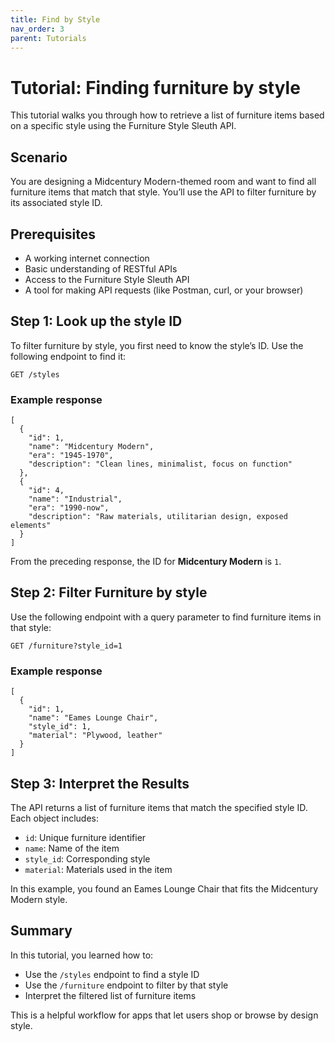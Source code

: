 ```yaml
---
title: Find by Style
nav_order: 3
parent: Tutorials
---
```



# Tutorial: Finding furniture by style

This tutorial walks you through how to retrieve a list of furniture items based on a specific style using the Furniture Style Sleuth API.

## Scenario

You are designing a Midcentury Modern-themed room and want to find all furniture items that match that style. You’ll use the API to filter furniture by its associated style ID.

## Prerequisites

- A working internet connection
- Basic understanding of RESTful APIs
- Access to the Furniture Style Sleuth API
- A tool for making API requests (like Postman, curl, or your browser)

## Step 1: Look up the style ID

To filter furniture by style, you first need to know the style’s ID. Use the following endpoint to find it:

```http
GET /styles
```
### Example response

```
[
  {
    "id": 1,
    "name": "Midcentury Modern",
    "era": "1945-1970",
    "description": "Clean lines, minimalist, focus on function"
  },
  {
    "id": 4,
    "name": "Industrial",
    "era": "1990-now",
    "description": "Raw materials, utilitarian design, exposed elements"
  }
]
```
From the preceding response, the ID for **Midcentury Modern** is `1`.

## Step 2: Filter Furniture by style

Use the following endpoint with a query parameter to find furniture items in that style:

```http
GET /furniture?style_id=1
```

### Example response

```
[
  {
    "id": 1,
    "name": "Eames Lounge Chair",
    "style_id": 1,
    "material": "Plywood, leather"
  }
]
```
## Step 3: Interpret the Results

The API returns a list of furniture items that match the specified style ID. Each object includes:

- `id`: Unique furniture identifier  
- `name`: Name of the item  
- `style_id`: Corresponding style  
- `material`: Materials used in the item  

In this example, you found an Eames Lounge Chair that fits the Midcentury Modern style.

## Summary

In this tutorial, you learned how to:

- Use the `/styles` endpoint to find a style ID  
- Use the `/furniture` endpoint to filter by that style  
- Interpret the filtered list of furniture items  

This is a helpful workflow for apps that let users shop or browse by design style.